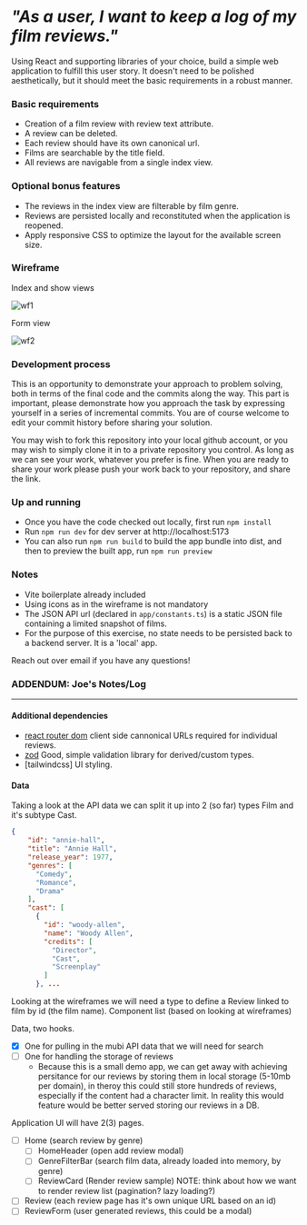 # _"As a user, I want to keep a log of my film reviews."_

Using React and supporting libraries of your choice, build a simple web application to fulfill this user story. It doesn't need to be polished aesthetically, but it should meet the basic requirements in a robust manner.

### Basic requirements

* Creation of a film review with review text attribute.
* A review can be deleted.
* Each review should have its own canonical url.
* Films are searchable by the title field.
* All reviews are navigable from a single index view.

### Optional bonus features

* The reviews in the index view are filterable by film genre.
* Reviews are persisted locally and reconstituted when the application is reopened.
* Apply responsive CSS to optimize the layout for the available screen size.

### Wireframe

Index and show views

![wf1](https://user-images.githubusercontent.com/345715/36377832-6f0cecfa-1570-11e8-89dd-4e26e878ee75.png)

Form view

![wf2](https://user-images.githubusercontent.com/345715/36377771-34742e6e-1570-11e8-904b-0f5ce3a6c2d9.png)


### Development process

This is an opportunity to demonstrate your approach to problem solving, both in terms of the final code and the commits along the way. This part is important, please demonstrate how you approach the task by expressing yourself in a series of incremental commits. You are of course welcome to edit your commit history before sharing your solution.

You may wish to fork this repository into your local github account, or you may wish to simply clone it in to a private repository you control. As long as we can see your work, whatever you prefer is fine. When you are ready to share your work please push your work back to your repository, and share the link.

### Up and running

* Once you have the code checked out locally, first run `npm install`
* Run `npm run dev` for dev server at http://localhost:5173
* You can also run `npm run build` to build the app bundle into dist, and then to preview the built app, run `npm run preview`

### Notes

* Vite boilerplate already included
* Using icons as in the wireframe is not mandatory
* The JSON API url (declared in `app/constants.ts`) is a static JSON file containing a limited snapshot of films.
* For the purpose of this exercise, no state needs to be persisted back to a backend server. It is a 'local' app.


Reach out over email if you have any questions!

### ADDENDUM: Joe's Notes/Log
<hr>

#### Additional dependencies
- [react router dom](https://reactrouter.com/start/declarative/installation) client side cannonical URLs required for individual reviews.
- [zod](https://zod.dev/) Good, simple validation library for derived/custom types.
- [tailwindcss] UI styling.

#### Data
Taking a look at the API data we can split it up into 2 (so far) types Film and it's subtype Cast.

```json
{
    "id": "annie-hall",
    "title": "Annie Hall",
    "release_year": 1977,
    "genres": [
      "Comedy",
      "Romance",
      "Drama"
    ],
    "cast": [
      {
        "id": "woody-allen",
        "name": "Woody Allen",
        "credits": [
          "Director",
          "Cast",
          "Screenplay"
        ]
      }, ...
```

Looking at the wireframes we will need a type to define a Review linked to film by id (the film name).
Component list (based on looking at wireframes)

Data, two hooks.
- [x] One for pulling in the mubi API data that we will need for search
- [ ] One for handling the storage of reviews
  - Because this is a small demo app, we can get away with achieving persitance for our reviews by storing them in local storage (5-10mb per domain), in theroy this could still store hundreds of reviews, especially if the content had a character limit. In reality this would feature would be better served storing our reviews in a DB.
  
Application UI will have 2(3) pages. 
- [ ] Home (search review by genre)
  - [ ] HomeHeader (open add review modal)
  - [ ] GenreFilterBar (search film data, already loaded into memory, by genre)
  - [ ] ReviewCard (Render review sample)
    NOTE: think about how we want to render review list (pagination? lazy loading?)
- [ ] Review (each review page has it's own unique URL based on an id)
- [ ] ReviewForm (user generated reviews, this could be a modal)